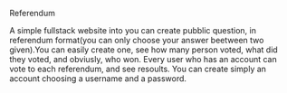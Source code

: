Referendum

A simple fullstack website into you can create pubblic question, in referendum format(you can only choose
your answer beetween two given).You can easily create one, see how many person voted, what did they voted,
and obviusly, who won. Every user who has an account can vote to each referendum, and see resoults.
You can create simply an account choosing a username and a password. 
